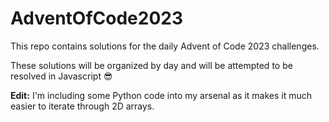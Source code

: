 # AdventOfCode2023

This repo contains solutions for the daily Advent of Code 2023 challenges.

These solutions will be organized by day and will be attempted to be resolved in Javascript :sunglasses:

**Edit:** I'm including some Python code into my arsenal as it makes it much easier to iterate through 2D arrays.